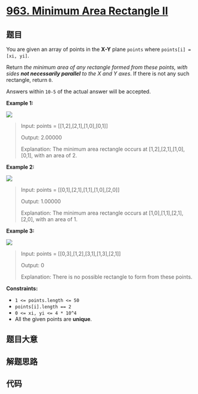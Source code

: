 # [963. Minimum Area Rectangle II](https://leetcode.com/problems/minimum-area-rectangle-ii/)

## 题目

You are given an array of points in the **X-Y** plane `points` where
`points[i] = [xi, yi]`.

Return _the minimum area of any rectangle formed from these points, with sides
**not necessarily parallel** to the X and Y axes_. If there is not any such
rectangle, return `0`.

Answers within `10-5` of the actual answer will be accepted.

**Example 1:**

![](https://assets.leetcode.com/uploads/2018/12/21/1a.png)

> Input: points = [[1,2],[2,1],[1,0],[0,1]]
>
> Output: 2.00000
>
> Explanation: The minimum area rectangle occurs at [1,2],[2,1],[1,0],[0,1], with an area of 2.

**Example 2:**

![](https://assets.leetcode.com/uploads/2018/12/22/2.png)

> Input: points = [[0,1],[2,1],[1,1],[1,0],[2,0]]
>
> Output: 1.00000
>
> Explanation: The minimum area rectangle occurs at [1,0],[1,1],[2,1],[2,0], with an area of 1.

**Example 3:**

![](https://assets.leetcode.com/uploads/2018/12/22/3.png)

> Input: points = [[0,3],[1,2],[3,1],[1,3],[2,1]]
>
> Output: 0
>
> Explanation: There is no possible rectangle to form from these points.

**Constraints:**

- `1 <= points.length <= 50`
- `points[i].length == 2`
- `0 <= xi, yi <= 4 * 10^4`
- All the given points are **unique**.

## 题目大意

## 解题思路

## 代码

```javascript

```
